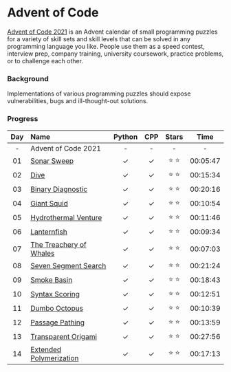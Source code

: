 # Advent of Code
[Advent of Code 2021](https://adventofcode.com/2021/) is an Advent calendar of small programming puzzles for a variety of skill sets and skill levels that can be solved in any programming language you like. People use them as a speed contest, interview prep, company training, university coursework, practice problems, or to challenge each other.

### Background
Implementations of various programming puzzles should expose vulnerabilities, bugs and ill-thought-out solutions.


### Progress


| Day | Name | Python | CPP | Stars | Time |
|:---:|:---|:---:|:---:|:---:|:---:|
| - | Advent of Code 2021 | - | - | - | - |
| 01 | [Sonar Sweep](https://adventofcode.com/2021/day/1) | ✓ | ✓ | ⭐️ ⭐️ | 00:05:47 |
| 02 | [Dive](https://adventofcode.com/2021/day/2) | ✓ | ✓ | ⭐️ ⭐️ | 00:15:34 |
| 03 | [Binary Diagnostic](https://adventofcode.com/2021/day/3) | ✓ | ✓ | ⭐️ ⭐️ | 00:20:16 |
| 04 | [Giant Squid](https://adventofcode.com/2021/day/4) | ✓ | ✓ | ⭐️ ⭐️ | 00:10:54 |
| 05 | [Hydrothermal Venture](https://adventofcode.com/2021/day/5) | ✓ | ✓ | ⭐️ ⭐️ | 00:11:46 |
| 06 | [Lanternfish](https://adventofcode.com/2021/day/6) | ✓ | ✓ | ⭐️ ⭐️ | 00:09:34 |
| 07 | [The Treachery of Whales](https://adventofcode.com/2021/day/7) | ✓ | ✓ | ⭐️ ⭐️ | 00:07:03 |
| 08 | [Seven Segment Search](https://adventofcode.com/2021/day/8) | ✓ | ✓ | ⭐️ ⭐️ | 00:21:24 |
| 09 | [Smoke Basin](https://adventofcode.com/2021/day/9) | ✓ | ✓ | ⭐️ ⭐️ | 00:18:43 |
| 10 | [Syntax Scoring](https://adventofcode.com/2021/day/10) | ✓ | ✓ | ⭐️ ⭐️ | 00:12:51 |
| 11 | [Dumbo Octopus](https://adventofcode.com/2021/day/11) | ✓ | ✓ | ⭐️ ⭐️ | 00:10:39 |
| 12 | [Passage Pathing](https://adventofcode.com/2021/day/12) | ✓ | ✓ | ⭐️ ⭐️ | 00:13:59 |
| 13 | [Transparent Origami](https://adventofcode.com/2021/day/13) | ✓ | ✓ | ⭐️ ⭐️ | 00:27:56 |
| 14 | [Extended Polymerization](https://adventofcode.com/2021/day/14) | ✓ | ✓ | ⭐️ ⭐️ | 00:17:13 |